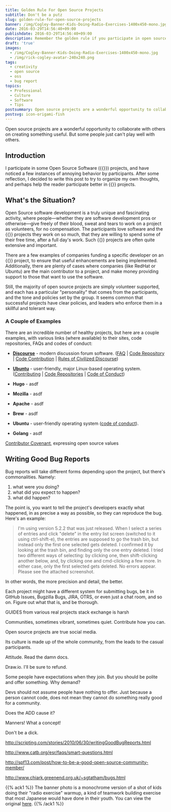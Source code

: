 ```yaml
---
title: Golden Rule For Open Source Projects
subtitle: Don't be a putz
slug: golden-rule-for-open-source-projects
banner: /img/Cogley-Banner-Kids-Doing-Radio-Exercises-1400x450-mono.jpg
date: 2016-03-29T14:56:40+09:00
publishdate: 2016-03-29T14:56:40+09:00
description: Remember the golden rule if you participate in open source, a post by Rick Cogley.
draft: 'true'
images:
  - /img/Cogley-Banner-Kids-Doing-Radio-Exercises-1400x450-mono.jpg
  - /img/rick-cogley-avatar-240x240.png
tags:
  - creativity
  - open source
  - oss
  - bug report
topics:
  - Professional
  - Culture
  - Software
  - Tips
postsummary: Open source projects are a wonderful opportunity to collaborate with others on creating something useful. But some people just can't play well with others.
postsvg: icon-origami-fish
---
```


Open source projects are a wonderful opportunity to collaborate with others on creating something useful. But some people just can't play well with others.

<!--more-->

## Introduction

I participate in some Open Source Software ({{<abbr OSS>}}) projects, and have noticed a few instances of annoying behavior by participants. After some reflection, I decided to write this post to try to organize my own thoughts, and perhaps help the reader participate better in {{<abbr OSS>}} projects.

## What's the Situation?

Open Source software development is a truly unique and fascinating activity, where people—whether they are software development pros or otherwise—give freely of their blood, sweat and tears to work on a project as volunteers, for no compensation. The participants love software and the {{<abbr OSS>}} projects they work on so much, that they are willing to spend some of their free time, after a full day's work. Such {{<abbr OSS>}} projects are often quite extensive and important.

There are a few examples of companies funding a specific developer on an {{<abbr OSS>}} project, to ensure that useful enhancements are being implemented. Additionally, there are plenty of cases where companies (like RedHat or Ubuntu) are the main contributor to a project, and make money providing support to those that want to use the software.

Still, the majority of open source projects are simply volunteer supported, and each has a particular "personality" that comes from the participants, and the tone and policies set by the group. It seems common that successful projects have clear policies, and leaders who enforce them in a skillful and tolerant way.

### A Couple of Examples

There are an incredible number of healthy projects, but here are a couple examples, with various links (where available) to their sites, code repositories, FAQs and codes of conduct:

* **[Discourse](http://www.discourse.org)** - modern discussion forum software. ([FAQ](http://www.discourse.org/faq/) | [Code Repository](https://github.com/discourse/discourse) | [Code Contribution](https://github.com/discourse/discourse/blob/master/CONTRIBUTING.md) | [Rules of Civilized Discourse](http://blog.discourse.org/2013/03/the-universal-rules-of-civilized-discourse/))
* **[Ubuntu](http://www.ubuntu.com)** - user-friendly, major Linux-based operating system. ([Contributing](http://packaging.ubuntu.com/html/) | [Code Repositories](https://help.ubuntu.com/community/Repositories) | [Code of Conduct](http://www.ubuntu.com/about/about-ubuntu/conduct))



* **Hugo** - asdf
* **Mozilla** - asdf
* **Apache** - asdf
* **Brew** - asdf
* **Ubuntu** - user-friendly operating system ([code of conduct](http://www.ubuntu.com/about/about-ubuntu/conduct)).
* **Golang** - asdf

[Contributor Covenant](http://contributor-covenant.org), expressing open source values



## Writing Good Bug Reports

Bug reports will take different forms depending upon the project, but there's commonalities. Namely:

1. what were you doing?
1. what did you expect to happen?
1. what did happen?

The point is, you want to tell the project's developers exactly what happened, in as precise a way as possible, so they can reproduce the bug. Here's an example:

> I'm using version 5.2.2 that was just released. When I select a series of entries and click "delete" in the entry list screen (switched to it using ctrl-shift-e), the entries are supposed to go the trash bin, but instead only the first one selected gets deleted. I confirmed it by looking at the trash bin, and finding only the one entry deleted. I tried two different ways of selecting: by clicking one, then shift-clicking another below, and, by clicking one and cmd-clicking a few more. In either case, only the first selected gets deleted. No errors appear. Please see the attached screenshot.  

In other words, the more precision and detail, the better.

Each project might have a different system for submitting bugs, be it in GitHub Issues, Bugzilla Bugs, JIRA, OTRS, or even just a chat room, and so on. Figure out what that is, and be thorough.





GUIDES from various real projects
stack exchange is harsh

Communities, sometimes vibrant, sometimes quiet. Contribute how you can.

Open source projects are true social media.

Its culture is made up of the whole community, from the leads to the casual participants.

Attitude. Read the damn docs.  

Draw.io. I'll be sure to refund.

Some people have expectations when they join. But you should be polite and offer something. Why demand?

Devs should not assume people have nothing to offer. Just because a person cannot code, does not mean they cannot do something really good for a community.

Does the ADD cause it?

Manners! What a concept!

Don't be a dick.

http://scripting.com/stories/2010/06/30/writingGoodBugReports.html

http://www.catb.org/esr/faqs/smart-questions.html

http://spf13.com/post/how-to-be-a-good-open-source-community-member/

http://www.chiark.greenend.org.uk/~sgtatham/bugs.html



{{% ack1 %}}
The banner photo is a monochrome version of a shot of kids doing their "radio exercise" warmup, a kind of teamwork building exercise that most Japanese would have done in their youth. You can view the original [here](https://www.flickr.com/photos/rickcogley/4607915582).
{{% /ack1 %}}
